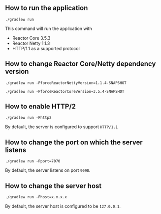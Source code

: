 ## How to run the application

```shell
./gradlew run
```

This command will run the application with
- Reactor Core 3.5.3
- Reactor Netty 1.1.3
- HTTP/1.1 as a supported protocol

## How to change Reactor Core/Netty dependency version

```shell
./gradlew run -PforceReactorNettyVersion=1.1.4-SNAPSHOT
```

```shell
./gradlew run -PforceReactorCoreVersion=3.5.4-SNAPSHOT
```

## How to enable HTTP/2

```shell
./gradlew run -Phttp2
```

By default, the server is configured to support `HTTP/1.1`

## How to change the port on which the server listens

```shell
./gradlew run -Pport=7070
```

By default, the server listens on port `9090`.

## How to change the server host

```shell
./gradlew run -Phost=x.x.x.x
```

By default, the server host is configured to be `127.0.0.1`.